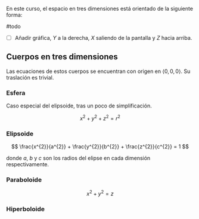 En este curso, el espacio en tres dimensiones está orientado de la siguiente forma:

#todo
- [ ] Añadir gráfica, $Y$ a la derecha, $X$ saliendo de la pantalla y $Z$ hacia arriba.

## Cuerpos en tres dimensiones

Las ecuaciones de estos cuerpos se encuentran con origen en $\left< 0, 0, 0 \right>$. Su traslación es trivial.

### Esfera

Caso especial del elipsoide, tras un poco de simplificación.

$$
x^{2} + y^{2} + z^{2} = r^{2}
$$

### Elipsoide

$$
\frac{x^{2}}{a^{2}} + \frac{y^{2}}{b^{2}} + \frac{z^{2}}{c^{2}} = 1
$$

donde $a$, $b$ y $c$ son los radios del elipse en cada dimensión respectivamente.

### Paraboloide

$$
x^{2} + y^{2} = z
$$

### Hiperboloide

